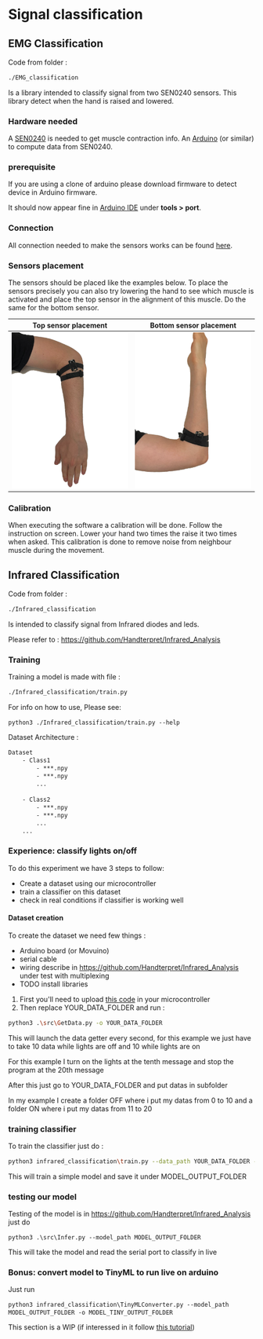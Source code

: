 # Signal classification

## EMG Classification

Code from folder :

```bash
./EMG_classification
```

Is a library intended to classify signal from two SEN0240 sensors. This library detect when the hand is raised and lowered.

### Hardware needed

A [SEN0240](https://www.dfrobot.com/product-1661.html) is needed to get muscle contraction info.
An [Arduino](https://store.arduino.cc/) (or similar) to compute data from SEN0240.

### prerequisite

If you are using a clone of arduino please download firmware to detect device in Arduino firmware.

It should now appear fine in [Arduino IDE](https://www.arduino.cc/en/Main/OldSoftwareReleases) under **tools > port**.
### Connection

All connection needed to make the sensors works can be found [here](https://github.com/Handterpret/SEN0240_Demo/blob/main/README.md).

### Sensors placement

The sensors should be placed like the examples below. To place the sensors precisely you can also try lowering the hand to see which muscle is activated and place the top sensor in the alignment of this muscle. Do the same for the bottom sensor.

Top sensor placement       |  Bottom sensor placement
:-------------------------:|:-------------------------:
![](img/topSensor.png)     | ![](img/bottomSensor.png)

### Calibration

When executing the software a calibration will be done. Follow the instruction on screen. Lower your hand two times the raise it two times when asked. This calibration is done to remove noise from neighbour muscle during the movement.

## Infrared Classification

Code from folder :

```bash
./Infrared_classification
```

Is intended to classify signal from Infrared diodes and leds.

Please refer to : <https://github.com/Handterpret/Infrared_Analysis>

### Training

Training a model is made with file :

```bash
./Infrared_classification/train.py
```
For info on how to use, Please see:

```
python3 ./Infrared_classification/train.py --help
```


Dataset Architecture :
```
Dataset
    - Class1
        - ***.npy
        - ***.npy
        ...

    - Class2
        - ***.npy
        - ***.npy
        ...
    ...
```

### Experience: classify lights on/off

To do this experiment we have 3 steps to follow:

- Create a dataset using our microcontroller
- train a classifier on this dataset
- check in real conditions if classifier is working well

#### Dataset creation

To create the dataset we need few things :
- Arduino board (or Movuino)
- serial cable
- wiring describe in <https://github.com/Handterpret/Infrared_Analysis> under test with multiplexing
- TODO install libraries

1. First you'll need to upload [this code](https://github.com/Handterpret/Infrared_Analysis/blob/main/Sketches/data_batch/data_batch.ino) in your microcontroller
1. Then replace YOUR_DATA_FOLDER and run : 

```bash
python3 .\src\GetData.py -o YOUR_DATA_FOLDER
```

This will launch the data getter every second, for this example we just have to take 10 data while lights are off and 10 while lights are on

For this example I turn on the lights at the tenth message and stop the program at the 20th message

After this just go to YOUR_DATA_FOLDER and put datas in subfolder

In my example I create a folder OFF where i put my datas from 0 to 10 and a folder ON where i put my datas from 11 to 20

### training classifier

To train the classifier just do :

```bash
python3 infrared_classification\train.py --data_path YOUR_DATA_FOLDER -o MODEL_OUTPUT_FOLDER
```

This will train a simple model and save it under MODEL_OUTPUT_FOLDER

### testing our model

Testing of the model is in <https://github.com/Handterpret/Infrared_Analysis> just do 

```
python3 .\src\Infer.py --model_path MODEL_OUTPUT_FOLDER
```

This will take the model and read the serial port to classify in live

### Bonus: convert model to TinyML to run live on arduino

Just run
```
python3 infrared_classification\TinyMLConverter.py --model_path MODEL_OUTPUT_FOLDER -o MODEL_TINY_OUTPUT_FOLDER
```

This section is a WIP (if interessed in it follow [this tutorial](https://blog.arduino.cc/2019/10/15/get-started-with-machine-learning-on-arduino/))

